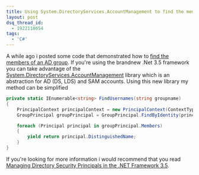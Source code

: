 ```yaml
---
title: Using System.DirectoryServices.AccountManagement to find the members of an AD group
layout: post
dsq_thread_id:
  - 1922118654
tags:
  - 'C#'
---
```

A while ago i posted some code that demonstrated how to [find the members of an AD group](http://www.timvw.be/find-the-members-of-an-ad-group/). If you're using the brandnew .Net 3.5 framework you can take advantage of the [System.DirectoryServices.AccountManagement](http://msdn2.microsoft.com/en-us/library/system.directoryservices.accountmanagement.aspx) library which is an abstraction for AD (DS, LDS) and SAM accounts. Using this new library my method can be simplified

```csharp
private static IEnumerable<string> FindUsernames(string groupname)
{
	PrincipalContext principalContext = new PrincipalContext(ContextType.Domain, "mydomain");
	GroupPrincipal groupPrincipal = GroupPrincipal.FindByIdentity(principalContext, groupname);

	foreach (Principal principal in groupPrincipal.Members)
	{
		yield return principal.DistinguishedName;
	}
}
```

If you're looking for more information i would recommend that you read [Managing Directory Security Principals in the .NET Framework 3.5](http://msdn2.microsoft.com/en-us/magazine/cc135979.aspx).
